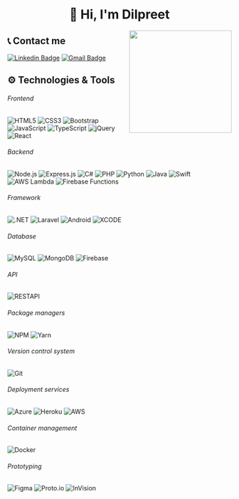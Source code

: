 <h1 align="center">
  👋 Hi, I'm Dilpreet
</h1>

<img align='right' src="https://i.pinimg.com/originals/14/b0/83/14b083af7954ae3e6417d0b4fc13b61e.gif" width="230">

## 📞 Contact me

[![Linkedin Badge](https://img.shields.io/badge/-dilpreetsohi-Blue?style=flat-square&logo=Linkedin&logoColor=white&link=https://www.linkedin.com/in/dilpreet-sohi-5b2ab7182)](https://www.linkedin.com/in/dilpreet-sohi-5b2ab7182)
[![Gmail Badge](https://img.shields.io/badge/-sohidilpreet1999@gmail.com-c14438?style=flat-square&logo=Gmail&logoColor=white&link=mailto:sohidilpreet1999@gmail.com)](mailto:sohidilpreet1999@gmail.com)


## :gear: Technologies & Tools

###### Frontend

![HTML5](https://img.shields.io/badge/-HTML5-000000?style=flat&logo=HTML5)
![CSS3](https://img.shields.io/badge/-CSS3-000000?style=flat&logo=CSS3&logoColor=1572B6)
![Bootstrap](https://img.shields.io/badge/-Bootstrap-000000?style=flat&logo=Bootstrap&logoColor=563D7C)
![JavaScript](https://img.shields.io/badge/-JavaScript-000000?style=flat&logo=javascript)
![TypeScript](https://img.shields.io/badge/-TypeScript-000000?style=flat&logo=typescript)
![jQuery](https://img.shields.io/badge/-jQuery-000000?style=flat&logo=jquery)
![React](https://img.shields.io/badge/-React-000000?style=flat&logo=React&logoColor=61DAFB)

###### Backend

![Node.js](https://img.shields.io/badge/-Node.js-000000?style=flat&logo=Node.js&logoColor=339933)
![Express.js](https://img.shields.io/badge/-Express.js-000000?style=flat&logo=javascript&logoColor=808080)
![C#](https://img.shields.io/badge/-C_Sharp-000000?style=flat&logo=c)
![PHP](https://img.shields.io/badge/-PHP-000000?style=flat&logo=php&logoColor=8993be)
![Python](https://img.shields.io/badge/-Python-000000?style=flat&logo=python&logoColor=4B8BBE)
![Java](https://img.shields.io/badge/-Java-000000?style=flat&logo=java&logoColor=FFA500)
![Swift](https://img.shields.io/badge/-Swift-000000?style=flat&logo=swift&logoColor=FFA500)
![AWS Lambda](https://img.shields.io/badge/-AWS_Lambda-000000?style=flat&logo=amazon)
![Firebase Functions](https://img.shields.io/badge/-Firebase_Functions-000000?style=flat&logo=firebase)

###### Framework

![.NET](https://img.shields.io/badge/-ASP.NET-000000?style=flat&logo=.net&logoColor=339933)
![Laravel](https://img.shields.io/badge/-Laravel-000000?style=flat&logo=laravel&logoColor=fb503b)
![Android](https://img.shields.io/badge/-Android-000000?style=flat&logo=android&logoColor=3DDC84)
![XCODE](https://img.shields.io/badge/-xcode-000000?style=flat&logo=xcode)

###### Database

![MySQL](https://img.shields.io/badge/-MySQL-000000?style=flat&logo=MySQL)
![MongoDB](https://img.shields.io/badge/-MongoDB-000000?style=flat&logo=MongoDB)
![Firebase](https://img.shields.io/badge/-Firebase-000000?style=flat&logo=Firebase)

###### API

![RESTAPI](https://img.shields.io/badge/-RESTAPI-000000?style=flat&logo=REST&logoColor=336791)

###### Package managers

![NPM](https://img.shields.io/badge/-NPM-000000?style=flat&logo=NPM&logoColor=CB3837)
![Yarn](https://img.shields.io/badge/-Yarn-000000?style=flat&logo=Yarn&logoColor=2C8EBB)


###### Version control system

![Git](https://img.shields.io/badge/-Git-000000?style=flat&logo=Git&logoColor=F05032)


###### Deployment services

![Azure](https://img.shields.io/badge/-Azure-000000?style=flat&logo=microsoft)
![Heroku](https://img.shields.io/badge/-Heroku-000000?style=flat&logo=Heroku&logoColor=8993be)
![AWS](https://img.shields.io/badge/-AWS-000000?style=flat&logo=amazon)

###### Container management

![Docker](https://img.shields.io/badge/-Docker-000000?style=flat&logo=Docker&logoColor=2496ED)

###### Prototyping

![Figma](https://img.shields.io/badge/-Figma-000000?style=flat&logo=figma)
![Proto.io](https://img.shields.io/badge/-Proto.io-000000?style=flat&logo=proto.io)
![InVision](https://img.shields.io/badge/-InVision-000000?style=flat&logo=invision)
